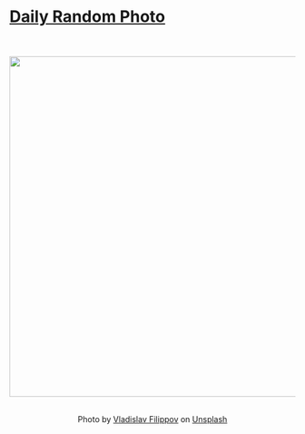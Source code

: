 # [Daily Random Photo](https://www.dailyrandomphoto.com/)

<div align="center">
  <br>
  <br>
  <a href="https://www.dailyrandomphoto.com/p/2022/2022-03-01/"><img src="https://images.unsplash.com/photo-1628428804685-f63a8f9b9e31?crop=entropy&cs=tinysrgb&fit=max&fm=jpg&ixid=Mnw3NzUwOHwwfDF8cmFuZG9tfHx8fHx8fHx8MTY0NjA5NDM5MA&ixlib=rb-1.2.1&q=80&w=1080" width="600px"></a>
  <br>
  <br>
  <p class="has-text-grey">Photo by <a href="https://unsplash.com/@fillvlad?utm_source=Daily%20Random%20Photo&amp;utm_medium=referral" target="_blank" rel="noopener noreferrer">Vladislav Filippov</a> on <a href="https://unsplash.com/photos/BwZ9_1JOv7A?utm_source=Daily%20Random%20Photo&amp;utm_medium=referral" target="_blank" rel="noopener noreferrer">Unsplash</a></p>
</div>
